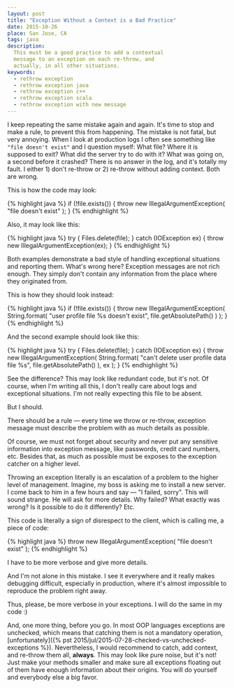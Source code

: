 ```yaml
---
layout: post
title: "Exception Without a Context is a Bad Practice"
date: 2015-10-26
place: San Jose, CA
tags: java
description:
  This must be a good practice to add a contextual
  message to an exception on each re-throw, and
  actually, in all other situations.
keywords:
  - rethrow exception
  - rethrow exception java
  - rethrow exception c++
  - rethrow exception scala
  - rethrow exception with new message
---
```


I keep repeating the same mistake again and again. It's time to
stop and make a rule, to prevent this from happening. The mistake
is not fatal, but very annoying. When I look at production logs I often see
something like `"file doesn't exist"` and I question myself:
What file? Where it is supposed to exit? What did the server try to do with it?
What was going on, a second before it crashed?
There is no answer in the log, and it's totally my fault.
I either 1) don't re-throw or 2) re-throw without adding context.
Both are wrong.

<!--more-->

This is how the code may look:

{% highlight java %}
if (!file.exists()) {
  throw new IllegalArgumentException(
    "file doesn't exist"
  );
}
{% endhighlight %}

Also, it may look like this:

{% highlight java %}
try {
  Files.delete(file);
} catch (IOException ex) {
  throw new IllegalArgumentException(ex);
}
{% endhighlight %}

Both examples demonstrate a bad style of handling exceptional
situations and reporting them. What's wrong here? Exception messages
are not rich enough. They simply don't contain any information
from the place where they originated from.

This is how they should look instead:

{% highlight java %}
if (!file.exists()) {
  throw new IllegalArgumentException(
    String.format(
      "user profile file %s doesn't exist",
      file.getAbsolutePath()
    )
  );
}
{% endhighlight %}

And the second example should look like this:

{% highlight java %}
try {
  Files.delete(file);
} catch (IOException ex) {
  throw new IllegalArgumentException(
    String.format(
      "can't delete user profile data file %s",
      file.getAbsolutePath()
    ),
    ex
  );
}
{% endhighlight %}

See the difference? This may look like redundant code, but it's not.
Of course, when I'm writing all this, I don't really care about
logs and exceptional situations. I'm not really expecting this file
to be absent.

But I should.

There should be a rule &mdash; every time we throw or re-throw,
exception message must describe the problem with as much
details as possible.

Of course, we must not forget about security and never put any
sensitive information into exception message, like passwords,
credit card numbers, etc. Besides that, as much as possible
must be exposes to the exception catcher on a higher level.

Throwing an exception literally is an escalation of a problem
to the higher level of management. Imagine, my boss is asking
me to install a new server. I come back to him in a few hours
and say &mdash; "I failed, sorry". This will sound strange. He
will ask for more details. Why failed? What exactly was wrong?
Is it possible to do it differently? Etc.

This code is literally a sign of disrespect to the client,
which is calling me, a piece of code:

{% highlight java %}
throw new IllegalArgumentException(
  "file doesn't exist"
);
{% endhighlight %}

I have to be more verbose and give more details.

And I'm not alone in this mistake. I see it everywhere and it really
makes debugging difficult, especially in production, where it's
almost impossible to reproduce the problem right away.

Thus, please, be more verbose in your exceptions. I will do the same
in my code :)

And, one more thing, before you go. In most OOP languages exceptions
are unchecked, which means that catching them is not a mandatory
operation, [unfortunately]({% pst 2015/jul/2015-07-28-checked-vs-unchecked-exceptions %}).
Nevertheless, I would recommend to catch, add context, and
re-throw them all, **always**. This may look like pure noise, but it's not!
Just make your methods smaller and make sure all exceptions
floating out of them have enough information about their origins.
You will do yourself and everybody else a big favor.
